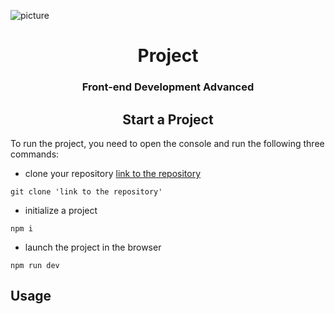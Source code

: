 ![picture](http://hinex.ru/pic/info/front-end-i-back-end-razrabotka-1.jpg)

<div align="center">
    <h1>Project</h1>
    <h3>Front-end Development Advanced</h3>
</div>

<h2 align="center">Start a Project</h2>

To run the project, you need to open the console and run the following three commands:

- clone your repository [link to the repository](https://github.com/Nato4ka12/Project.git)
```bush
git clone 'link to the repository'
```
- initialize a project
```bush
npm i
```
- launch the project in the browser
```bush
npm run dev
```
<h2>Usage</h2>